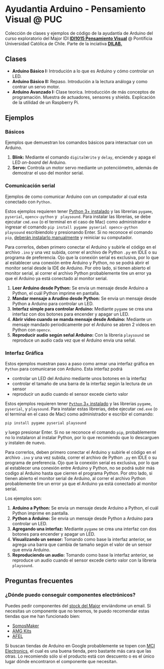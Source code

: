 # Ayudantia Arduino - Pensamiento Visual @ PUC
Colección de clases y ejemplos de código de la ayudantía de Arduino del curso exploratorio del Major IDI **[IDI1015 Pensamiento Visual](http://catalinacortazar.com/PensamientoVisual/)** @ Pontificia Universidad Católica de Chile. Parte de la inciativa **[DILAB.](https://www.di-lab.cl/)**

## Clases
* **Arduino Básico I:** Introdución a lo que es Arduino y cómo controlar un LED.
* **Arduino Básico II:** Repaso. Introdución a la lectura análoga y como contrar un servo motor.
* **Arduino Avanzado I:** Clase teoríca. Introducción de más conceptos de programación. Muestra de actuadores, sensores y shields. Explicación de la utilidad de un Raspberry Pi.

## Ejemplos
### Básicos
Ejemplos que demuestran los comandos básicos para interactuar con un Arduino.
1. **Blink:** Mediante el comando ``digitalWrite`` y ``delay``, enciende y apaga el LED *on-board* del Arduino.
2. **Servo:** Controla un motor servo mediante un potenciómetro, además de demostrar el uso del monitor serial.
### Comunicación serial
Ejemplos de como comunicar Arduino con un computador al cual esta conectado con `Python.`

Estos ejemplos requieren tener [Python 3+ instalado](https://www.python.org/downloads/) y las librerias ``pygame``, ``pyserial``, ``opencv-python`` y `` playsound``. Para instalar las librerias, se debe ejecutar ``cmd.exe`` (o el terminal en el caso de Mac) como administrador e ingresar el comando ``pip install pygame pyserial opencv-python playsound`` escribiendolo y presionando Enter. Si no reconoce el comando `pip`, [deberán instalarlo manualmente](https://www.liquidweb.com/kb/install-pip-windows/) y reiniciar su computador.

Para correrlos, deben primero conectar el Arduino y subirle el código en el archivo ``.ino`` y una vez subida, correr el archivo de Python ``.py`` en IDLE o su programa de preferencia. Ojo que la conexión serial es exclusiva, por lo que al establecer una conexión entre Arduino y Python, no se podrá abrir el monitor serial desde la IDE de Arduino. Por otro lado, si tienen abierto el monitor serial, al correr el archivo Python probablemente tire un error ya que el Arduino ya está conectado al monitor serial.
1. **Leer Arduino desde Python:** Se envia un mensaje desde Arduino a Python, el cuál Python imprime en pantalla.
2. **Mandar mensaje a Arudino desde Python:** Se envia un mensaje desde Python a Arduino para controlar un LED.
3. **Interfaz simple para controlar Arduino:** Mediante ``pygame`` se crea una interfaz con dos botones para encender y apagar un LED.
4. **Abrir video cuando se manda mensaje desde Arduino:** Mediante un mensaje mandado periodicamente por el Arduino se abren 2 videos en Python con ``opencv``.
5. **Reproducir audio según señal Arduino:** Con la libreria ``playsound`` se reproduce un audio cada vez que el Arduino envia una señal.

### Interfaz Gráfica
Estos ejemplos muestran paso a paso como armar una interfaz gráfica en `Python` para comunicarse con Arduino. Esta interfaz podrá
* controlar un LED del Arduino mediante unos botones en la interfaz
* controlar el tamaño de una barra de la interfaz según la lectura de un sensor
* reproducir un audio cuando el sensor excede cierto valor

Estos ejemplos requieren tener [`Python` 3+ instalado](https://www.python.org/downloads/) y las librerias `pygame`, `pyserial`,  y `playsound`. Para instalar estas librerias, debe ejecutar `cmd.exe` (o el terminal en el caso de Mac) como administrador e escribir el comando: 
```
pip install pygame pyserial playsound
```
y luego presionar Enter. Si no se reconoce el comando `pip`, probablemente no lo instalaron al instalar Python, por lo que recomiendo que lo descarguen y instalen de nuevo.

Para correrlos, deben primero conectar el Arduino y subirle el código en el archivo `.ino` y una vez subida, correr el archivo de Python `.py` en IDLE o su programa de preferencia. Ojo que la conexión serial es exclusiva, por lo que al establecer una conexión entre Arduino y Python, no se podrá subir más codigo al Arduino hasta que cierren el programa Python. Por otro lado, si tienen abierto el monitor serial de Arduino, al correr el archivo Python probablemente tire un error ya que el Arduino ya está conectado al monitor serial.

Los ejemplos son:
1. **Arduino a Python:** Se envia un mensaje desde Arduino a Python, el cuál Python imprime en pantalla.
2. **Python a Arduino:** Se envia un mensaje desde Python a Arduino para controlar un LED.
3. **Agregando una interfaz:** Mediante `pygame` se crea una interfaz con dos botones para encender y apagar un LED.
4. **Visualizando un sensor:** Tomando como base la interfaz anterior, se agrega una barra que cambia de tamaño según el valor de un sensor que envia Arduino.
5. **Reproduciendo un audio:** Tomando como base la interfaz anterior, se reproduce un audio cuando el sensor excede cierto valor con la libreria `playsound`.

## Preguntas frecuentes

### ¿Dónde puedo conseguir componentes electrónicos? 
Puedes pedir componentes del [stock del Major](https://tinyurl.com/StockIDI) enviándome un email. Si necesitas un componente que no tenemos, te puedo recomendar estas tiendas que me han funcionado bien:
* [SomosMaker](https://www.somosmakers.cl/)
* [AMG Kits](https://amgkits.com/)
* [AFEL](https://afel.cl/?v=5bc574a47246)

Si buscan tiendas de Arduino en Google probablemente se topen con [MCI Electronics,](https://www.mcielectronics.cl/) el cual es una buena tienda, pero bastante más cara que las otras. Lo recomiendo sólo si el producto está con descuento o es el único lugar dónde encontraron el componente que necesitan.
